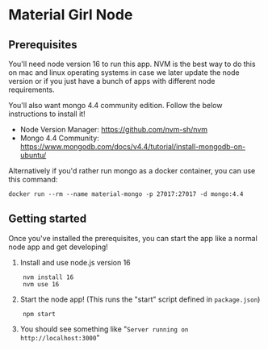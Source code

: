 # Material Girl Node

## Prerequisites

You'll need node version 16 to run this app. NVM is the best way to do this on mac and linux operating systems in case we later update the node version or if you just have a bunch of apps with different node requirements.

You'll also want mongo 4.4 community edition. Follow the below instructions to install it!

- Node Version Manager: https://github.com/nvm-sh/nvm
- Mongo 4.4 Community: https://www.mongodb.com/docs/v4.4/tutorial/install-mongodb-on-ubuntu/

Alternatively if you'd rather run mongo as a docker container, you can use this command:

```docker run --rm --name material-mongo -p 27017:27017 -d mongo:4.4```

## Getting started

Once you've installed the prerequisites, you can start the app like a normal node app and get developing!

1. Install and use node.js version 16
```
    nvm install 16
    nvm use 16
```
2. Start the node app! (This runs the "start" script defined in `package.json`)
```
    npm start
```
3. You should see something like "`Server running on http://localhost:3000`"
